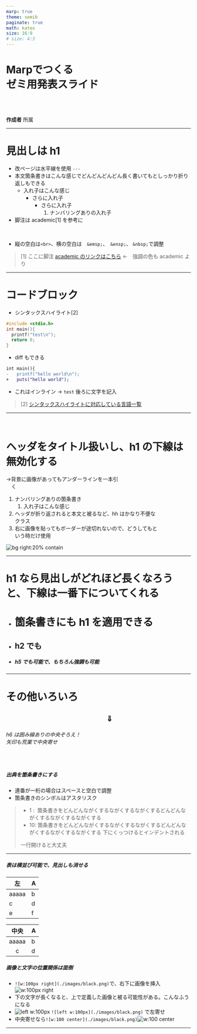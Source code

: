 ```yaml
---
marp: true
theme: semib
paginate: true
math: katex
size: 16:9
# size: 4:3
---
```


<!-- _class: lead -->
<!-- _footer: yy/mm/dd <br> ○○研究室 -->
<!-- _paginate: false -->

# Marpでつくる<br>ゼミ用発表スライド

<br>
<br>

**作成者**
所属

---
<!-- footer:  ○○研究室 -->

# 見出しは h1

- 改ページは水平線を使用 `---`
- 本文箇条書きはこんな感じでどんどんどんどん長く書いてもとしっかり折り返しもできる
  - 入れ子はこんな感じ
    - さらに入れ子
      - さらに入れ子
        1. ナンバリングありの入れ子
- 脚注は academic[1] を参考に

<br>

- 縦の空白は`<br>`、横の空白は&emsp;`&emsp;`、&ensp;`&ensp;`、&nbsp;`&nbsp;`で調整

> [1]  ここに脚注 [academic のリンクはこちら](https://github.com/kaisugi/marp-theme-academic) ←　強調の色も academic より

---

# コードブロック

- シンタックスハイライト[2]

```c
#include <stdio.h>
int main(){
  printf("test\n");
  return 0;
}
```

- diff もできる

```diff
int main(){
-   printf("hello world\n");
+   puts("hello world"); 
```

- これはインライン → `test` 後ろに文字を記入

> [2] [シンタックスハイライトに対応している言語一覧](https://github.com/rouge-ruby/rouge/wiki/List-of-supported-languages-and-lexers)

---

<!-- _header: 見出しがながくなると折り返しはこんな感じになるので、背景画像は非推奨-->
<!-- _class: hh -->

<br>

# ヘッダをタイトル扱いし、h1 の下線は無効化する

→背景に画像があってもアンダーラインを一本引<br>&emsp;く

1. ナンバリングありの箇条書き
     1. 入れ子はこんな感じ
2. ヘッダが折り返されると本文と被るなど、hh はかなり不便な<br>クラス
3. 右に画像を貼ってもボーダーが途切れないので、どうしてもと<br>いう時だけ使用

![bg right:20% contain](./images/black.png)

---

<!-- _header: ヘッダありでタイトルは h1 -->
<!-- _class: withheader -->
# h1 なら見出しがどれほど長くなろうと、下線は一番下についてくれる

- # 箇条書きにも h1 を適用できる
- ## h2 でも
- ##### **h5 でも可能で、もちろん強調も可能**

---

# その他いろいろ

## &emsp;&emsp;&emsp;&emsp;&emsp;&emsp;&emsp;&emsp;&emsp;&emsp;&emsp;&emsp;&emsp;$\Downarrow$
###### h6 は囲み線ありの中央ぞろえ！ <br> 矢印も荒業で中央寄せ

<br>

##### 出典を箇条書きにする

- 連番が一桁の場合はスペースと空白で調整
- 箇条書きのシンボルはアスタリスク

> - 1 :&nbsp; 箇条書きをどんどんながくするながくするながくするどんどんながくするながくするながくする
> - 10: 箇条書きをどんどんながくするながくするながくするどんどんながくするながくするながくする
> 下にくっつけるとインデントされる
> 
> 一行開けると大丈夫

---
<!-- _class: TwH -->

##### 表は横並び可能で、見出しも消せる

|左|A|
|---|---|
|aaaaa|b|
|c|d|
|e|f|

|中央|A|
|:---:|---|
|aaaaa|b|
|c|d|

##### 画像と文字の位置関係は面倒

- `![w:100px right](./images/black.png)`で、右下に画像を挿入![w:100px right](./images/black.png)
- 下の文字が長くなると、上で定義した画像と被る可能性がある。こんなふうになる
- ![left w:100px](./images/black.png) `![left w:100px](./images/black.png)` で左寄せ
- 中央寄せなら`![w:100 center](./images/black.png)`![w:100 center](./images/black.png)

---
<!-- _class: withheader -->
